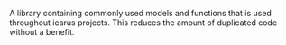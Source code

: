 A library containing commonly used models and functions that is used throughout
icarus projects. This reduces the amount of duplicated code without a benefit.
